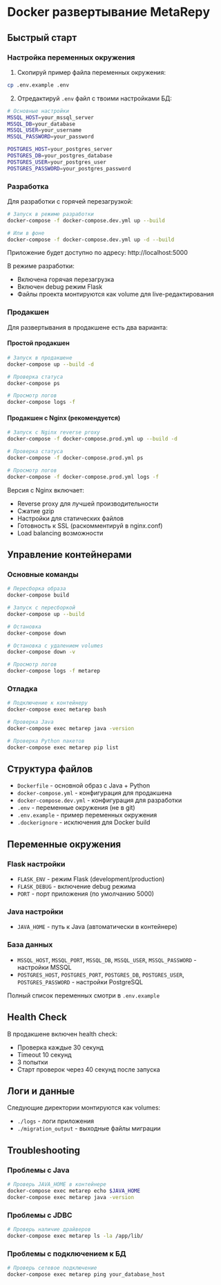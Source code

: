 # Docker развертывание MetaRepу

## Быстрый старт

### Настройка переменных окружения

1. Скопируй пример файла переменных окружения:
```bash
cp .env.example .env
```

2. Отредактируй `.env` файл с твоими настройками БД:
```bash
# Основные настройки
MSSQL_HOST=your_mssql_server
MSSQL_DB=your_database
MSSQL_USER=your_username
MSSQL_PASSWORD=your_password

POSTGRES_HOST=your_postgres_server
POSTGRES_DB=your_postgres_database
POSTGRES_USER=your_postgres_user
POSTGRES_PASSWORD=your_postgres_password
```

### Разработка

Для разработки с горячей перезагрузкой:

```bash
# Запуск в режиме разработки
docker-compose -f docker-compose.dev.yml up --build

# Или в фоне
docker-compose -f docker-compose.dev.yml up -d --build
```

Приложение будет доступно по адресу: http://localhost:5000

В режиме разработки:
- Включена горячая перезагрузка
- Включен debug режим Flask
- Файлы проекта монтируются как volume для live-редактирования

### Продакшен

Для развертывания в продакшене есть два варианта:

#### Простой продакшен
```bash
# Запуск в продакшене
docker-compose up --build -d

# Проверка статуса
docker-compose ps

# Просмотр логов
docker-compose logs -f
```

#### Продакшен с Nginx (рекомендуется)
```bash
# Запуск с Nginx reverse proxy
docker-compose -f docker-compose.prod.yml up --build -d

# Проверка статуса
docker-compose -f docker-compose.prod.yml ps

# Просмотр логов
docker-compose -f docker-compose.prod.yml logs -f
```

Версия с Nginx включает:
- Reverse proxy для лучшей производительности
- Сжатие gzip
- Настройки для статических файлов
- Готовность к SSL (раскомментируй в nginx.conf)
- Load balancing возможности

## Управление контейнерами

### Основные команды

```bash
# Пересборка образа
docker-compose build

# Запуск с пересборкой
docker-compose up --build

# Остановка
docker-compose down

# Остановка с удалением volumes
docker-compose down -v

# Просмотр логов
docker-compose logs -f metarep
```

### Отладка

```bash
# Подключение к контейнеру
docker-compose exec metarep bash

# Проверка Java
docker-compose exec metarep java -version

# Проверка Python пакетов
docker-compose exec metarep pip list
```

## Структура файлов

- `Dockerfile` - основной образ с Java + Python
- `docker-compose.yml` - конфигурация для продакшена
- `docker-compose.dev.yml` - конфигурация для разработки
- `.env` - переменные окружения (не в git)
- `.env.example` - пример переменных окружения
- `.dockerignore` - исключения для Docker build

## Переменные окружения

### Flask настройки
- `FLASK_ENV` - режим Flask (development/production)
- `FLASK_DEBUG` - включение debug режима
- `PORT` - порт приложения (по умолчанию 5000)

### Java настройки
- `JAVA_HOME` - путь к Java (автоматически в контейнере)

### База данных
- `MSSQL_HOST`, `MSSQL_PORT`, `MSSQL_DB`, `MSSQL_USER`, `MSSQL_PASSWORD` - настройки MSSQL
- `POSTGRES_HOST`, `POSTGRES_PORT`, `POSTGRES_DB`, `POSTGRES_USER`, `POSTGRES_PASSWORD` - настройки PostgreSQL

Полный список переменных смотри в `.env.example`

## Health Check

В продакшене включен health check:
- Проверка каждые 30 секунд
- Timeout 10 секунд
- 3 попытки
- Старт проверок через 40 секунд после запуска

## Логи и данные

Следующие директории монтируются как volumes:
- `./logs` - логи приложения
- `./migration_output` - выходные файлы миграции

## Troubleshooting

### Проблемы с Java
```bash
# Проверь JAVA_HOME в контейнере
docker-compose exec metarep echo $JAVA_HOME
docker-compose exec metarep java -version
```

### Проблемы с JDBC
```bash
# Проверь наличие драйверов
docker-compose exec metarep ls -la /app/lib/
```

### Проблемы с подключением к БД
```bash
# Проверь сетевое подключение
docker-compose exec metarep ping your_database_host
``` 